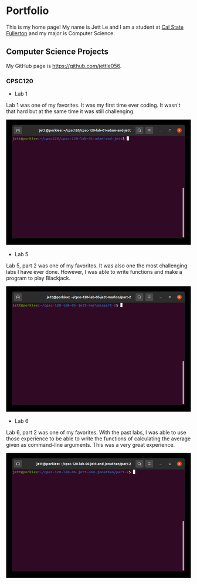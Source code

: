 # Portfolio 

This is my home page! My name is Jett Le and I am a student at [Cal State Fullerton](http://www.fullerton.edu/) and my major is Computer Science. 

## Computer Science Projects 

My GitHub page is https://github.com/jettle056.

### CPSC120

* Lab 1 

Lab 1 was one of my favorites. It was my first time ever coding. It wasn't that hard but at the same time it was still challenging. 

![Animated GIF of the terminal output compiling a C++ program and then executing the binary which prints the messaage "Hello Jett!".](gif/lab_one.gif)

* Lab 5

Lab 5, part 2 was one of my favorites. It was also one the most challenging labs I have ever done. However, I was able to write functions and make a program to play Blackjack.

![Animated GIF of the terminal output compiling a C++ program and then executing the binary which prints out blackjack.](gif/lab_five.gif)

* Lab 6

Lab 6, part 2 was one of my favorites. With the past labs, I was able to use those experience to be able to write the functions of calculating the average given as command-line arguments. This was a very great experience. 

![Animated GIF of the terminal output compiling a C++ program and then executing the binary which prints out the average.](gif/lab_six.gif)